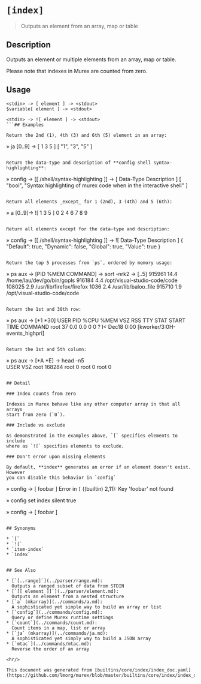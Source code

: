# `[index]`

> Outputs an element from an array, map or table

## Description

Outputs an element or multiple elements from an array, map or table.

Please note that indexes in Murex are counted from zero.

## Usage

```
<stdin> -> [ element ] -> <stdout>
$variable[ element ] -> <stdout>

<stdin> -> ![ element ] -> <stdout>
```## Examples

Return the 2nd (1), 4th (3) and 6th (5) element in an array:

```
» ja [0..9] -> [ 1 3 5 ]
[
    "1",
    "3",
    "5"
]
```

Return the data-type and description of **config shell syntax-highlighting**:

```
» config -> [[ /shell/syntax-highlighting ]] -> [ Data-Type Description ]
[
    "bool",
    "Syntax highlighting of murex code when in the interactive shell"
]
```

Return all elements _except_ for 1 (2nd), 3 (4th) and 5 (6th):

```
» a [0..9]-> ![ 1 3 5 ]
0
2
4
6
7
8
9
```

Return all elements except for the data-type and description:

```
» config -> [[ /shell/syntax-highlighting ]] -> ![ Data-Type Description ]
{
    "Default": true,
    "Dynamic": false,
    "Global": true,
    "Value": true
}
```

Return the top 5 processes from `ps`, ordered by memory usage:

```
» ps aux -> [PID %MEM COMMAND] -> sort -nrk2 -> [..5]
915961  14.4  /home/lau/dev/go/bin/gopls
916184  4.4   /opt/visual-studio-code/code
108025  2.9   /usr/lib/firefox/firefox
1036    2.4   /usr/lib/baloo_file
915710  1.9   /opt/visual-studio-code/code
```

Return the 1st and 30th row:

```
» ps aux -> [*1 *30]
USER    PID     %CPU    %MEM    VSZ     RSS     TTY     STAT    START   TIME    COMMAND
root    37      0.0     0.0     0       0       ?       I<      Dec18   0:00    [kworker/3:0H-events_highpri]
```

Return the 1st and 5th column:

```
» ps aux -> [*A *E] -> head -n5                                                                                                                                                                                                       
USER    VSZ
root    168284
root    0
root    0
root    0
```

## Detail

### Index counts from zero

Indexes in Murex behave like any other computer array in that all arrays
start from zero (`0`).

### Include vs exclude

As demonstrated in the examples above, `[` specifies elements to include
where as `![` specifies elements to exclude.

### Don't error upon missing elements

By default, **index** generates an error if an element doesn't exist. However
you can disable this behavior in `config`

```
» config -> [ foobar ]
Error in `[` ((builtin) 2,11): Key 'foobar' not found

» config set index silent true

» config -> [ foobar ]
```

## Synonyms

* `[`
* `![`
* `item-index`
* `index`


## See Also

* [`[..range]`](../parser/range.md):
  Outputs a ranged subset of data from STDIN
* [`[[ element ]]`](../parser/element.md):
  Outputs an element from a nested structure
* [`a` (mkarray)](../commands/a.md):
  A sophisticated yet simple way to build an array or list
* [`config`](../commands/config.md):
  Query or define Murex runtime settings
* [`count`](../commands/count.md):
  Count items in a map, list or array
* [`ja` (mkarray)](../commands/ja.md):
  A sophisticated yet simply way to build a JSON array
* [`mtac`](../commands/mtac.md):
  Reverse the order of an array

<hr/>

This document was generated from [builtins/core/index/index_doc.yaml](https://github.com/lmorg/murex/blob/master/builtins/core/index/index_doc.yaml).